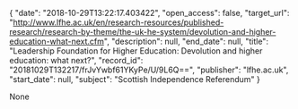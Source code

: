 {
  "date": "2018-10-29T13:22:17.403422", 
  "open_access": false, 
  "target_url": "http://www.lfhe.ac.uk/en/research-resources/published-research/research-by-theme/the-uk-he-system/devolution-and-higher-education-what-next.cfm", 
  "description": null, 
  "end_date": null, 
  "title": "Leadership Foundation for Higher Education:  Devolution and higher education: what next?", 
  "record_id": "20181029T132217/frJvYwbf61YKyPe/U/9L6Q==", 
  "publisher": "lfhe.ac.uk", 
  "start_date": null, 
  "subject": "Scottish Independence Referendum"
}

None